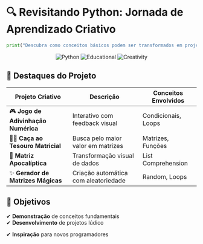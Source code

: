 # 🔍 Revisitando Python: Jornada de Aprendizado Criativo

```python
print("Descubra como conceitos básicos podem ser transformados em projetos incríveis!")
```

<div align="center">
  <img src="https://img.shields.io/badge/Python-3776AB?style=for-the-badge&logo=python&logoColor=white" alt="Python">
  <img src="https://img.shields.io/badge/Education-FFD43B?style=for-the-badge&logo=python&logoColor=blue" alt="Educational">
  <img src="https://img.shields.io/badge/Creativity-FF6B6B?style=for-the-badge" alt="Creativity">
</div>

## 🌟 Destaques do Projeto

| Projeto Criativo | Descrição | Conceitos Envolvidos |
|-----------------|----------|---------------------|
| 🎮 **Jogo de Adivinhação Numérica** | Interativo com feedback visual | Condicionais, Loops |
| 🏴‍☠️ **Caça ao Tesouro Matricial** | Busca pelo maior valor em matrizes | Matrizes, Funções |
| 🧟 **Matriz Apocalíptica** | Transformação visual de dados | List Comprehension |
| ✨ **Gerador de Matrizes Mágicas** | Criação automática com aleatoriedade | Random, Loops |


## 🎯 Objetivos 

✔ **Demonstração** de conceitos fundamentais  
✔ **Desenvolvimento** de projetos lúdico

✔ **Inspiração** para novos programadores  

